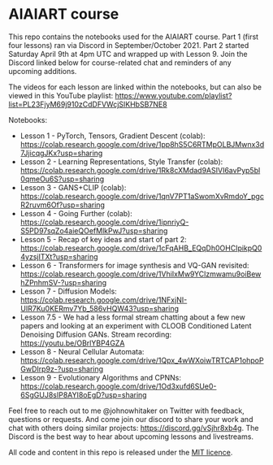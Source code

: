 # AIAIART course

This repo contains the notebooks used for the AIAIART course. Part 1 (first four lessons) ran via Discord in September/October 2021. Part 2 started Saturday April 9th at 4pm UTC and wrapped up with Lesson 9. Join the Discord linked below for course-related chat and reminders of any upcoming additions.

The videos for each lesson are linked within the notebooks, but can also be viewed in this YouTube playlist: https://www.youtube.com/playlist?list=PL23FjyM69j910zCdDFVWcjSIKHbSB7NE8

Notebooks:

- Lesson 1 - PyTorch, Tensors, Gradient Descent (colab): https://colab.research.google.com/drive/1pp8hS5C6RTMpOLBJMwnx3d7JjicqgJKx?usp=sharing
- Lesson 2 - Learning Representations, Style Transfer (colab): https://colab.research.google.com/drive/1Rk8cXMdad9ASIVI6avPyp5bl0qmeOu6S?usp=sharing
- Lesson 3 - GANS+CLIP (colab): https://colab.research.google.com/drive/1qnV7PT1aSwomXvRmdoY_pgcR2ruvm6Of?usp=sharing
- Lesson 4 - Going Further (colab): https://colab.research.google.com/drive/1ipnriyQ-S5PD97sqZo4aieQOefMlkPwJ?usp=sharing
- Lesson 5 - Recap of key ideas and start of part 2: https://colab.research.google.com/drive/1cFqAHB_EQqDh0OHCIpikpQ04yzsjITXt?usp=sharing
- Lesson 6 - Transformers for image synthesis and VQ-GAN revisited: https://colab.research.google.com/drive/1VhiIxMw9YClzmwamu9oiBewhZPnhmSV-?usp=sharing
- Lesson 7 - Diffusion Models: https://colab.research.google.com/drive/1NFxjNI-UIR7Ku0KERmv7Yb_586vHQW43?usp=sharing
- Lesson 7.5 - We had a less formal stream chatting about a few new papers and looking at an experiment with CLOOB Conditioned Latent Denoising Diffusion GANs. Stream recording: https://youtu.be/OBrlYBP4GZA
- Lesson 8 - Neural Cellular Automata: https://colab.research.google.com/drive/1Qpx_4wWXoiwTRTCAP1ohpoPGwDIrp9z-?usp=sharing
- Lesson 9 - Evolutionary Algorithms and CPNNs: https://colab.research.google.com/drive/1Od3xufd6SUe0-6SgGUJ8sIP8AYI8oEgD?usp=sharing

Feel free to reach out to me @johnowhitaker on Twitter with feedback, questions or requests. And come join our discord to share your work and chat with others doing similar projects: https://discord.gg/vSjhr8xb4g. The Discord is the best way to hear about upcoming lessons and livestreams.

All code and content in this repo is released under the [MIT licence](https://opensource.org/licenses/MIT).
